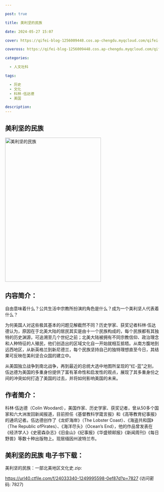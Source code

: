 ```yaml
---

post: true

title: 美利坚的民族

date: 2024-05-27 15:07

cover: https://qifei-blog-1256009448.cos.ap-chengdu.myqcloud.com/qifei-blog/660a19189f345e8d03eb1a27.jpg

coveross: https://qifei-blog-1256009448.cos.ap-chengdu.myqcloud.com/qifei-blog/660a19189f345e8d03eb1a27.jpg

categories:

  - 人文社科

tags:

  - 历史
  - 文化
  - 科林·伍达德
  - 美国

description:
---
```


## 美利坚的民族
<img alt=" 美利坚的民族" class="aligncenter loading" data-was-processed="true" decoding="async" fetchpriority="high" height="471" src="https://qifei-blog-1256009448.cos.ap-chengdu.myqcloud.com/qifei-blog/660a19189f345e8d03eb1a27.jpg " style="cursor: zoom-in;" width="314"/>

## 内容简介：

自由意味着什么？公共生活中宗教所扮演的角色是什么？成为一个美利坚人代表着什么？

为何美国人对这些极其基本的问题见解截然不同？历史学家、获奖记者科林·伍达德认为，原因在于北美大陆的居民其实是由十一个民族构成的，每个民族都有其独特的历史渊源，可追溯至几个世纪之前；北美大陆被拥有不同宗教信仰、政治理念和人种特征的人殖民，他们创造出的区域文化自一开始就相互抵牾。从南方腹地到远西地区，从新英格兰到新尼德兰，每个民族坚持自己的独特理想直至今日，其结果可反映在美利坚合众国的建立中。

从美国独立战争到南北战争，再到最近的总统大选中地图所呈现的“红-蓝”之别，伍达德为美国的多重身份提供了富有革命性和启发性的观点，展现了其多重身份之间的冲突如何打造了美国的过去，并将如何影响美国的未来。

## 作者简介：

科林·伍达德（Colin Woodard），美国作家、历史学家、获奖记者，曾从50多个国家和六大洲发回新闻报道，目前担任《基督教科学箴言报》和《高等教育纪事报》的通讯记者。伍达德创作了《龙虾海岸》（The Lobster Coast）、《海盗共和国》（The Republic ofPirates）、《海洋尽头》（Ocean’s End），他的作品曾发表在《经济学人》《史密森杂志》《旧金山》《纪事报》《华盛顿邮报》《新闻周刊》《每日野兽》等数十种出版物上。现居缅因州波特兰市。

## 美利坚的民族 电子书下载：



美利坚的民族：一部北美地区文化史.zip: 

https://url40.ctfile.com/f/24033340-1249995598-0ef87d?p=7827 (访问密码: 7827)
